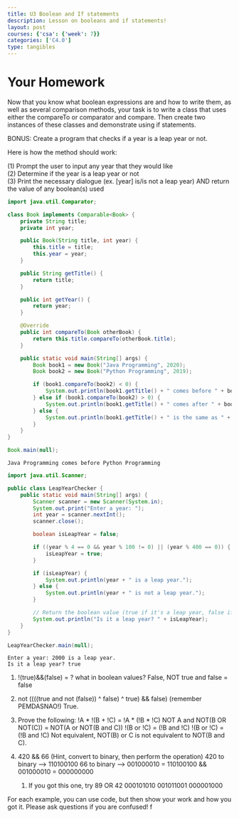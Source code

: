 ```yaml
---
title: U3 Boolean and If statements
description: Lesson on booleans and if statements!
layout: post
courses: {'csa': {'week': 7}}
categories: ['C4.0']
type: tangibles
---
```


# Your Homework

Now that you know what boolean expressions are and how to write them, as well as several comparison methods, your task is to write a class that uses either the compareTo or comparator and compare. Then create two instances of these classes and demonstrate using if statements. 

BONUS: Create a program that checks if a year is a leap year or not.

Here is how the method should work: 

(1) Prompt the user to input any year that they would like <br>
(2) Determine if the year is a leap year or not <br>
(3) Print the necessary dialogue (ex. [year] is/is not a leap year) AND return the value of any boolean(s) used





```Java
import java.util.Comparator;

class Book implements Comparable<Book> {
    private String title;
    private int year;

    public Book(String title, int year) {
        this.title = title;
        this.year = year;
    }

    public String getTitle() {
        return title;
    }

    public int getYear() {
        return year;
    }

    @Override
    public int compareTo(Book otherBook) {
        return this.title.compareTo(otherBook.title);
    }

    public static void main(String[] args) {
        Book book1 = new Book("Java Programming", 2020);
        Book book2 = new Book("Python Programming", 2019);

        if (book1.compareTo(book2) < 0) {
            System.out.println(book1.getTitle() + " comes before " + book2.getTitle());
        } else if (book1.compareTo(book2) > 0) {
            System.out.println(book1.getTitle() + " comes after " + book2.getTitle());
        } else {
            System.out.println(book1.getTitle() + " is the same as " + book2.getTitle());
        }
    }
}

Book.main(null);
```

    Java Programming comes before Python Programming



```Java
import java.util.Scanner;

public class LeapYearChecker {
    public static void main(String[] args) {
        Scanner scanner = new Scanner(System.in);
        System.out.print("Enter a year: ");
        int year = scanner.nextInt();
        scanner.close();

        boolean isLeapYear = false;

        if ((year % 4 == 0 && year % 100 != 0) || (year % 400 == 0)) {
            isLeapYear = true;
        }

        if (isLeapYear) {
            System.out.println(year + " is a leap year.");
        } else {
            System.out.println(year + " is not a leap year.");
        }

        // Return the boolean value (true if it's a leap year, false if not)
        System.out.println("Is it a leap year? " + isLeapYear);
    }
}

LeapYearChecker.main(null);
```

    Enter a year: 2000 is a leap year.
    Is it a leap year? true


1. !(true)&&(false) = ? what in boolean values?
False, NOT true and false = false

2. not ((((true and not (false)) ^ false) ^ true) && false) (remember PEMDASNAO!)
True.

3. Prove the following: !A * !(B + !C) = !A * (!B * !C)
NOT A and NOT(B OR NOT(C)) = NOT(A or NOT(B and C))
!(B or !C) = (!B and !C)
!(B or !C) = (!B and !C)
Not equivalent, NOT(B) or C is not equivalent to NOT(B and C).

4. 420 && 66 (Hint, convert to binary, then perform the operation)
420 to binary --> 110100100
66 to binary --> 001000010
= 110100100 && 001000010
= 000000000

   1. If you got this one, try 89 OR 42
   000101010 
   001011001
   000001000

For each example, you can use code, but then show your work and how you got it. Please ask questions if you are confused!
f




